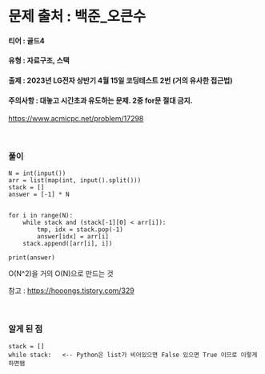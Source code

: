 # 문제 출처 : 백준_오큰수

#### 티어 : 골드4

#### 유형 : 자료구조, 스택

#### 출제 : 2023년 LG전자 상반기 4월 15일 코딩테스트 2번 (거의 유사한 접근법)

#### 주의사항 : 대놓고 시간초과 유도하는 문제. 2중 for문 절대 금지.

https://www.acmicpc.net/problem/17298

<br/>

### 풀이

```
N = int(input())
arr = list(map(int, input().split()))
stack = []
answer = [-1] * N


for i in range(N):
    while stack and (stack[-1][0] < arr[i]):
        tmp, idx = stack.pop(-1)
        answer[idx] = arr[i]
    stack.append([arr[i], i])

print(answer)
```
O(N^2)을 거의 O(N)으로 만드는 것

참고 :  https://hooongs.tistory.com/329 

<br/>

### 알게 된 점

```
stack = []
while stack:   <-- Python은 list가 비어있으면 False 있으면 True 이므로 이렇게 하면됌
```



